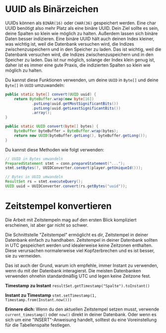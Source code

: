 # UUID als Binärzeichen

UUIDs können als `BINÄR(16)` oder `CHAR(36)` gespeichert werden.
Eine char UUID benötigt also mehr Platz als eine binäre UUID.
Dein Ziel sollte es sein, deine Spalten so klein wie möglich zu halten.
Außerdem lassen sich binäre Daten besser indizieren.
Eine binäre UUID hält auch deinen Index kleiner, was wichtig ist, weil die Datenbank versuchen wird, die Indizes zwischenzuspeichern und in den Speicher zu laden.
Das ist wichtig, weil die Datenbank versuchen wird, die Indizes zwischenzuspeichern und in den Speicher zu laden. Das ist nur möglich, solange der Index klein genug ist, daher ist es immer eine gute Praxis, die indizierten Spalten so klein wie möglich zu halten.

Du kannst diese Funktionen verwenden, um deine `UUID` in `Byte[]` und deine `Byte[]` in `UUID` umzuwandeln:

```java
public static byte[] convert(UUID uuid) {
    return ByteBuffer.wrap(new byte[16])
            .putLong(uuid.getMostSignificantBits())
            .putLong(uuid.getLeastSignificantBits())
            .array();
}

public static UUID convert(byte[] bytes) {
    ByteBuffer byteBuffer = ByteBuffer.wrap(bytes);
    return new UUID(byteBuffer.getLong(), byteBuffer.getLong());
}
```

Du kannst diese Methoden wie folgt verwenden:

```java
// UUID in Bytes umwandeln
PreparedStatement stmt = conn.prepareStatement("...");
stmt.setBytes(?, UUIDConverter.convert(player.getUniqueId()));

// Bytes in UUID umwandeln
ResultSet rs = stmt.executeQuery();
UUID uuid = UUIDConverter.convert(rs.getBytes("uuid"));
```

# Zeitstempel konvertieren

Die Arbeit mit Zeitstempeln mag auf den ersten Blick kompliziert erscheinen, ist aber gar nicht so schwer.

Die Schnittstelle "Zeitstempel" ermöglicht es dir, Zeitstempel in deiner Datenbank einfach zu handhaben.
Zeitstempel in deiner Datenbank sollten in UTC gespeichert werden und idealerweise keine Zeitzonen enthalten.
Diese verursachen normalerweise viel Kopfzerbrechen und es ist besser, sie zu vermeiden.

Das ist auch der Grund, warum ich empfehle, immer Instant zu verwenden, wenn du mit der Datenbank interagierst.
Die meisten Datenbanken verwenden ohnehin standardmäßig UTC und legen keine Zeitzone fest.

**Timestamp zu Instant**
`resultSet.getTimestamp("Spalte").toInstant()`

**Instant zu Timestamp**
`stmt.setTimestamp(1, Timestamp.from(Instant.now()))`

**Erinnere dich:** Wenn du den aktuellen Zeitstempel setzen musst, verwende `current_timestamp()` oder `now()` direkt in deiner Datenbank.
Oder wenn es sich um eine "INSERT"-Anweisung handelt, solltest du eine Voreinstellung für die Tabellenspalte festlegen.
